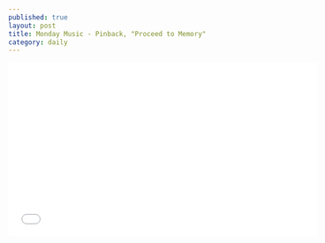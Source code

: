 ```yaml
---
published: true
layout: post
title: Monday Music - Pinback, "Proceed to Memory"
category: daily
---
```

<span style="margin-top:20px;">
<iframe width="560" height="315" src="//www.youtube.com/embed/oc5_SLo_gG0" frameborder="0" allowfullscreen></iframe></span>
